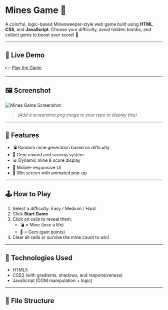 # Mines Game 🧨

A colorful, logic-based Minesweeper-style web game built using **HTML**, **CSS**, and **JavaScript**. Choose your difficulty, avoid hidden bombs, and collect gems to boost your score! 💎

---

## 🔗 Live Demo

👉 [Play the Game](https://DhadhistTiwari.github.io/mines-game/)

---

## 🖼️ Screenshot

![Mines Game Screenshot](screenshot.png)
> *(Add a screenshot.png image to your repo to display this)*

---

## 🎯 Features

- 💣 Random mine generation based on difficulty
- 💎 Gem reward and scoring system
- 📊 Dynamic mine & score display
- 📱 Mobile-responsive UI
- 🎉 Win screen with animated pop-up

---

## 🕹️ How to Play

1. Select a difficulty: Easy / Medium / Hard
2. Click **Start Game**
3. Click on cells to reveal them:
   - 💣 = Mine (lose a life)
   - 💎 = Gem (gain points)
4. Clear all cells or survive the mine count to win!

---

## 🧪 Technologies Used

- HTML5
- CSS3 (with gradients, shadows, and responsiveness)
- JavaScript (DOM manipulation + logic)

---

## 📁 File Structure

